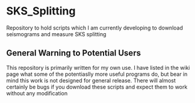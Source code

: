 # SKS_Splitting
Repository to hold scripts which I am currently developing to download seismograms and measure SKS splitting

## General Warning to Potential Users

This repository is primarily written for my own use. I have listed in the wiki page what some of the potentiaslly more useful programs do, but bear in mind this work is not designed for general release. There will almost certainly be bugs if you download these scripts and expect them to work without any modification 
